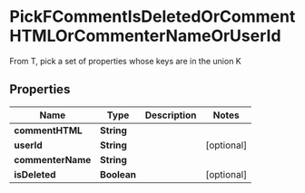 

# PickFCommentIsDeletedOrCommentHTMLOrCommenterNameOrUserId

From T, pick a set of properties whose keys are in the union K

## Properties

| Name | Type | Description | Notes |
|------------ | ------------- | ------------- | -------------|
|**commentHTML** | **String** |  |  |
|**userId** | **String** |  |  [optional] |
|**commenterName** | **String** |  |  |
|**isDeleted** | **Boolean** |  |  [optional] |



